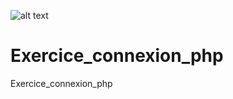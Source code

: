 ![alt text](https://www.php.net/images/logos/new-php-logo.png)
# Exercice_connexion_php
Exercice_connexion_php
